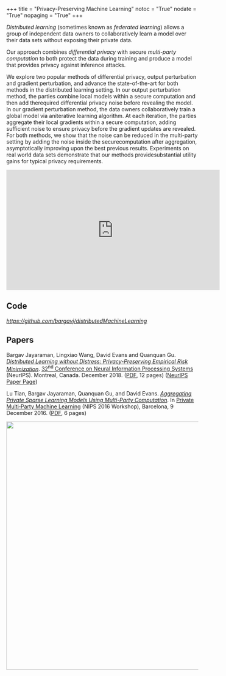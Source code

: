 +++
title = "Privacy-Preserving Machine Learning"
notoc = "True"
nodate = "True"
nopaging = "True"
+++

_Distributed learning_ (sometimes known as _federated learning_)
allows a group of independent data owners to collaboratively learn a
model over their data sets without exposing their private data. 

Our approach combines _differential privacy_ with secure _multi-party
computation_ to both protect the data during training and produce a
model that provides privacy against inference attacks.

We explore two popular methods of differential privacy, output
perturbation and gradient perturbation, and advance the
state-of-the-art for both methods in the distributed learning
setting. In our output perturbation method, the parties combine local
models within a secure computation and then add therequired
differential privacy noise before revealing the model. In our gradient
perturbation method, the data owners collaboratively train a global
model via aniterative learning algorithm. At each iteration, the
parties aggregate their local gradients within a secure computation,
adding sufficient noise to ensure privacy before the gradient updates
are revealed. For both methods, we show that the noise can be reduced
in the multi-party setting by adding the noise inside the
securecomputation after aggregation, asymptotically improving upon the
best previous results. Experiments on real world data sets demonstrate
that our methods providesubstantial utility gains for typical privacy
requirements.

<center>
<iframe width="560" height="315"
	src="https://www.youtube-nocookie.com/embed/rwyWiDyVmjE"
	frameborder="0" allow="accelerometer; autoplay; encrypted-media;
	gyroscope; picture-in-picture" allowfullscreen></iframe>
</center>

## Code

<a href="https://github.com/bargavj/distributedMachineLearning"><em>https://github.com/bargavj/distributedMachineLearning</em></a>

## Papers

Bargav Jayaraman, Lingxiao Wang, David Evans and Quanquan Gu. [_Distributed Learning without Distress:
Privacy-Preserving Empirical Risk Minimization_](/docs/neurips2018.pdf). <a href="https://nips.cc/Conferences/2018/">32<sup>nd</sup> Conference on Neural Information Processing Systems</a> (NeurIPS). Montreal, Canada. December 2018. (<a href="/docs/neurips2018.pdf">PDF</a>, 12 pages) (<a href="https://papers.nips.cc/paper/7871-distributed-learning-without-distress-privacy-preserving-empirical-risk-minimization">NeurIPS Paper Page</a>)

Lu Tian, Bargav Jayaraman, Quanquan Gu, and David Evans. [_Aggregating
Private Sparse Learning Models Using Multi-Party Computation_](/docs/pmpml.pdf). In
[Private Multi‑Party Machine Learning](https://pmpml.github.io/PMPML16/)
(NIPS 2016 Workshop), Barcelona, 9 December 2016.  ([PDF](/docs/pmpml.pdf), 6 pages)

<center>
<img src="/images/mpcaggregation.png" width=650>
</center>







